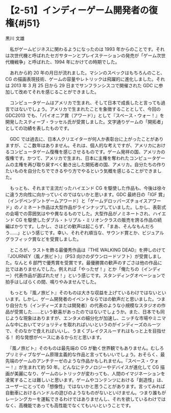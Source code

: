 # 【2-51】インディーゲーム開発者の復権{#j51}

<div class="author">黒川 文雄</div>

　私がゲームビジネスに関わるようになったのは 1993 年からのことです。それは次世代機と呼ばれたセガサターンとプレイステーションの発売が「ゲーム次世代機戦争」と呼ばれた、1994 年にかけての時期でした。

　あれから約 20 年の月日が流れました。マシンのスペックはもちろんのこと、CG の描画表現技術、ゲームの容量やレトリックは飛躍的に進化しました。それは 2013 年 3 月 25 日から 29 日までサンフランシスコで開催された GDC に参加して改めてそれを感じることができました。

　コンピュータゲームはアメリカで生まれ、そして日本で成長したと言っても過言ではないでしょう。アメリカで生まれたことを象徴することとして、今回の GDC2013 でも、「パイオニア賞（アワード）」として『スペース・ウォー！』を開発したスティーブ・ラッセル氏が受賞しました。文字通りゲームの「開拓者」としての功績を表したものです。

　GDC では過去に、日本人クリエイターが何人か表彰台に上がったことがありますが、ここ数年はありません。それは、個人的な考えですが、アメリカにおけるコンピュータゲーム復権を感じさせるものです。ゲーム発祥の国、アメリカの復権です。かつて、アメリカで生まれ、日本に主権を奪われたコンピュータゲームの主権を再び取り戻すべく動き出した開拓者の国、アメリカ。自分たちの作りたいものを自分たちでできるやり方でやるという気概を感じることができました。

　もっとも、それまで主流だったハイエンド CG を駆使した作品も、今後は徐々に違う方向性に向かっていくのではないかと思います。GDC 最終日の「IGF 賞」（インデペンデントゲームアワード）と「ゲームデロッパーズチョイスアワード」のノミネート作品は大型作品がラインナップしていました。しかし、表彰式の会場での雰囲気はやや異なるものでした。大型作品がノミネートされ、ハイエンド CG を駆使したダブル・トリプル・ミリオンクラスの販売を誇る作品の続編ばかりです。しかし、さほどの歓声は起こらず、「まあ、そんなもんだろう……」という感じです。幸い、それぞれ順当な、サウンド賞とか、ビジュアルグラフィック賞などを受賞しました。

　ところが、ラストを飾る最優秀作品は『THE WALKING DEAD』を押しのけて『JOURNEY（風ノ旅ビト）』（PS3 向けのダウンロードソフト）が受賞しました。なんと 6 部門で優秀賞を受賞です。最優勝賞の歓声のすごさは他の作品に比ではありませんでした。例えれば「やったぜ！」とか「俺たちの（インディー）代表作品が選ばれたぜ！」という感じです。スタンディングオベーションで拍手はしばらくの間、鳴りやみませんでした。

　もっとも『風ノ旅ビト』そのものは大きな収益を上げているわけではないといいます。しかし、ゲーム開発者のイベントならではの歓声だと思いました。つまり自分たち（インディーズまたは開発者）の代表のような小規模なスタジオの作品が受賞した……という歓喜があったのではないでしょうか。また、日本でも同じような現象はありますが、エンタメの細分化が加速し、ニッチな市場やミニマムな中においてマジョリティを取れればいいというのがインディーズのルーツで、そのなかで食えればいいし、うまくブレイクスルーすれはもっと上を目指せる！ 的な発想がベースにあるからだと思います。

　『風ノ旅ビト』そのものは最先端の CG が動く世界観でもありません。むしろプリミティブなゲーム原理主義的な作品と言ってもいいでしょう。おそらく、最先端のゲームのアンチテーゼのような作品かもしれません。『スペース・ウォー！』が生まれて約 50 年。どんなにテクノロジーやデバイスが進化して CG 描画が美麗になり、ゲームのレトリックが変わっても、人間のイマジネーションを凌駕することは難しいと思います。ゲームやコンテンツにおける「創造性」は、ユーザーにとっての「想像性」ではないかと思うことがあります。言ってみれば自動車におけるハンドルの遊びのようなものがないといけません。つまり誰もがレーシングカーを運転できるわけではありませんし、それを欲しているわけではなく、高機能であっても高性能でなくてもいいということです。
